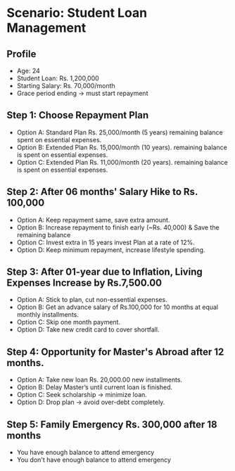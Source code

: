 # Scenario: Student Loan Management

## Profile
* Age: 24
* Student Loan: Rs. 1,200,000
* Starting Salary: Rs. 70,000/month
* Grace period ending → must start repayment

## Step 1: Choose Repayment Plan
* Option A: Standard Plan Rs. 25,000/month (5 years) remaining balance spent on essential expenses.
* Option B: Extended Plan Rs. 15,000/month (10 years). remaining balance is spent on essential expenses.
* Option C: Extended Plan Rs. 11,000/month (20 years). remaining balance is spent on essential expenses.

## Step 2: After 06 months' Salary Hike to Rs. 100,000
* Option A: Keep repayment same, save extra amount.
* Option B: Increase repayment to finish early (~Rs. 40,000) & Save the remaining balance
* Option C: Invest extra in 15 years invest Plan at a rate of 12%. 
* Option D: Keep minimum repayment, increase lifestyle spending.



## Step 3: After 01-year due to Inflation, Living Expenses Increase by Rs.7,500.00
* Option A: Stick to plan, cut non-essential expenses.
* Option B: Get an advance salary of Rs.100,000 for 10 months at equal monthly installments.
* Option C: Skip one month payment.
* Option D: Take new credit card to cover shortfall.


## Step 4: Opportunity for Master's Abroad after 12 months.
* Option A: Take new loan Rs. 20,000.00 new installments.
* Option B: Delay Master’s until current loan is finished.
* Option C: Seek scholarship → minimize loan.
* Option D: Drop plan → avoid over-debt completely.


## Step 5: Family Emergency Rs. 300,000 after 18 months
* You have enough balance to attend emergency
* You don't have enough balance to attend emergency